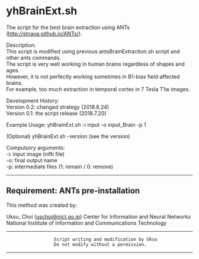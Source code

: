 # yhBrainExt.sh

The script for the best brain extraction using ANTs (http://stnava.github.io/ANTs/).

  Description:\
  This script is modified using previous antsBrainExtraction.sh script and other ants commands.\
  The script is very well working in human brains regardless of shapes and ages.\
  However, it is not perfectly working sometimes in B1-bias field affected brains.\
  For example, too much extraction in temporal cortex in 7 Tesla T1w images.

  Development History: \
    Version 0.2: changed strategy (2018.8.24) \
    Version 0.1: the script release (2018.7.20)

  Example Usage:
  yhBrainExt.sh -i input -o input_Brain -p 1

  (Optional)
  yhBrainExt.sh -version (see the version)

  Compulsory arguments: \
      -i:  input image (nifti file) \
      -o:  final output name \
      -p:  intermediate files (1: remain / 0: remove)

--------------------------------------------------------------------------------------
  Requirement: ANTs pre-installation
--------------------------------------------------------------------------------------
  This method was created by:

  Uksu, Choi (uschoi@nict.go.jp)
  Center for Information and Neural Networks
  National Institute of Information and Communications Technology

--------------------------------------------------------------------------------------
                      Script writing and modification by Uksu
                      Do not modify without a permission.
--------------------------------------------------------------------------------------
